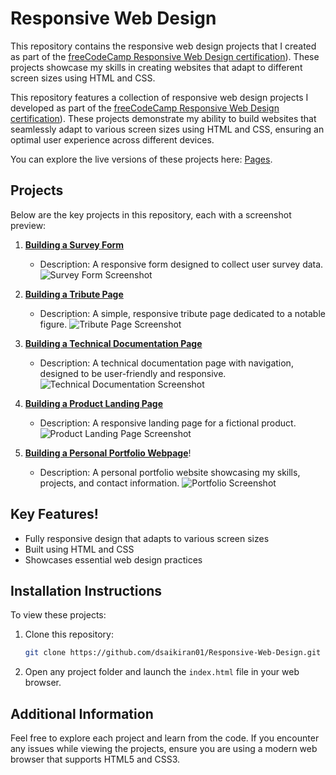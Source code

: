 <!-- <p align="center">
  <img src="https://upload.wikimedia.org/wikipedia/commons/thumb/3/39/FreeCodeCamp_logo.png/320px-FreeCodeCamp_logo.png" alt="freeCodeCamp Logo"/>
</p> -->

# Responsive Web Design

This repository contains the responsive web design projects that I created as part of the [freeCodeCamp Responsive Web Design certification](https://www.freecodecamp.org/learn/2022/responsive-web-design/)). These projects showcase my skills in creating websites that adapt to different screen sizes using HTML and CSS.

This repository features a collection of responsive web design projects I developed as part of the [freeCodeCamp Responsive Web Design certification](https://www.freecodecamp.org/learn/2022/responsive-web-design/)). These projects demonstrate my ability to build websites that seamlessly adapt to various screen sizes using HTML and CSS, ensuring an optimal user experience across different devices.

You can explore the live versions of these projects here: [Pages](https://dsaikiran01.github.io/Responsive-Web-Design/).

## Projects

Below are the key projects in this repository, each with a screenshot preview:

1. **[Building a Survey Form](https://dsaikiran01.github.io/Responsive-Web-Design/01-Building-a-Survey-Form/)**
   - Description: A responsive form designed to collect user survey data.
   ![Survey Form Screenshot](https://github.com/user-attachments/assets/7cf652d5-6ed2-47c8-994b-176e2d9db8fb)
     
2. **[Building a Tribute Page](https://dsaikiran01.github.io/Responsive-Web-Design/02-Building-a-Tribute-Page/)**
   - Description: A simple, responsive tribute page dedicated to a notable figure.
   ![Tribute Page Screenshot](https://github.com/user-attachments/assets/f7d867e9-0082-4dcc-b322-67f3f9ed093a)


3. **[Building a Technical Documentation Page](https://dsaikiran01.github.io/Responsive-Web-Design/03-Building-a-Technical-Documentation-Page/)**
   - Description: A technical documentation page with navigation, designed to be user-friendly and responsive.
   ![Technical Documentation Screenshot](https://github.com/user-attachments/assets/0e82fa72-3e0f-4cde-9690-f9cea7632b0b)

4. **[Building a Product Landing Page](https://dsaikiran01.github.io/Responsive-Web-Design/04-Building-a-Product-Landing-Page/)**
   - Description: A responsive landing page for a fictional product.
   ![Product Landing Page Screenshot](https://github.com/user-attachments/assets/5f052a35-49e4-4125-bb92-46ac8c1e0d42)

5. **[Building a Personal Portfolio Webpage](https://dsaikiran01.github.io/Responsive-Web-Design/05-Building-a-Personal-Portfolio-Webpage/)**!

   - Description: A personal portfolio website showcasing my skills, projects, and contact information.
   ![Portfolio Screenshot](https://github.com/user-attachments/assets/5cb30627-e93c-462d-88de-ddddec096317)

## Key Features!

- Fully responsive design that adapts to various screen sizes
- Built using HTML and CSS
- Showcases essential web design practices

## Installation Instructions

To view these projects:

1. Clone this repository:  
   ```bash
   git clone https://github.com/dsaikiran01/Responsive-Web-Design.git
   ```
2. Open any project folder and launch the `index.html` file in your web browser.

## Additional Information

Feel free to explore each project and learn from the code. If you encounter any issues while viewing the projects, ensure you are using a modern web browser that supports HTML5 and CSS3.
